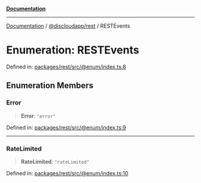 [**Documentation**](../../../README.md)

***

[Documentation](../../../packages.md) / [@discloudapp/rest](../README.md) / RESTEvents

# Enumeration: RESTEvents

Defined in: [packages/rest/src/@enum/index.ts:8](https://github.com/discloud/discloud.app/blob/5b4e3fe9c701f0b4f5ffa4246f463403d1e47fa1/packages/rest/src/@enum/index.ts#L8)

## Enumeration Members

### Error

> **Error**: `"error"`

Defined in: [packages/rest/src/@enum/index.ts:9](https://github.com/discloud/discloud.app/blob/5b4e3fe9c701f0b4f5ffa4246f463403d1e47fa1/packages/rest/src/@enum/index.ts#L9)

***

### RateLimited

> **RateLimited**: `"rateLimited"`

Defined in: [packages/rest/src/@enum/index.ts:10](https://github.com/discloud/discloud.app/blob/5b4e3fe9c701f0b4f5ffa4246f463403d1e47fa1/packages/rest/src/@enum/index.ts#L10)
